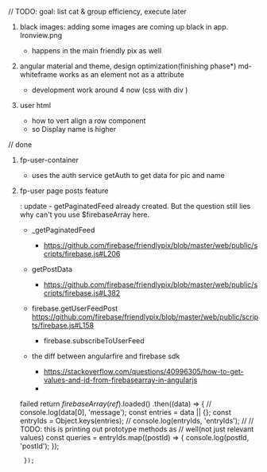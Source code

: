 // TODO:
goal: list cat & group efficiency,  execute later

1. black images: adding some images are coming up black in app. Ironview.png
    - happens in the main friendly pix as well

2. angular material and theme, design optimization(finishing phase*)
    md-whiteframe works as an element not as a attribute
    - development work around 4 now (css with div )
3. user html
    - how to vert align a row component
    - so Display name is higher



// done  

1. fp-user-container
    - uses the auth service getAuth to get data for pic and name
2. fp-user page posts feature

    : update - getPaginatedFeed already created. But the question still lies why can't you use $firebaseArray here.
    - _getPaginatedFeed
        - https://github.com/firebase/friendlypix/blob/master/web/public/scripts/firebase.js#L206
    - getPostData
        - https://github.com/firebase/friendlypix/blob/master/web/public/scripts/firebase.js#L382
    - firebase.getUserFeedPost
    https://github.com/firebase/friendlypix/blob/master/web/public/scripts/firebase.js#L158
        - firebase.subscribeToUserFeed

    - the diff between angularfire and firebase sdk
        - https://stackoverflow.com/questions/40996305/how-to-get-values-and-id-from-firebasearray-in-angularjs
        -


    failed
    return $firebaseArray(ref).$loaded()
        .then((data) => {
            // console.log(data[0], 'message');
            const entries = data || {};
            const entryIds = Object.keys(entries);
            // console.log(entryIds, 'entryIds');
            //
            // TODO: this is printing out prototype methods as
            // well(not just relevant values)
            const queries = entryIds.map((postId) => {
                console.log(postId, 'postId');
            });


        });    
